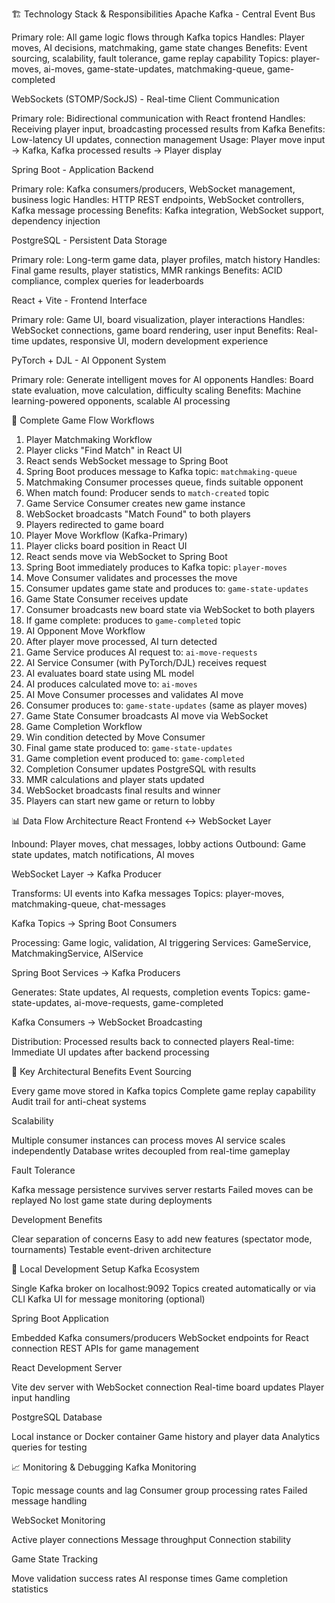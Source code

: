 🏗️ Technology Stack & Responsibilities
Apache Kafka - Central Event Bus

Primary role: All game logic flows through Kafka topics
Handles: Player moves, AI decisions, matchmaking, game state changes
Benefits: Event sourcing, scalability, fault tolerance, game replay capability
Topics: player-moves, ai-moves, game-state-updates, matchmaking-queue, game-completed

WebSockets (STOMP/SockJS) - Real-time Client Communication

Primary role: Bidirectional communication with React frontend
Handles: Receiving player input, broadcasting processed results from Kafka
Benefits: Low-latency UI updates, connection management
Usage: Player move input → Kafka, Kafka processed results → Player display

Spring Boot - Application Backend

Primary role: Kafka consumers/producers, WebSocket management, business logic
Handles: HTTP REST endpoints, WebSocket controllers, Kafka message processing
Benefits: Kafka integration, WebSocket support, dependency injection

PostgreSQL - Persistent Data Storage

Primary role: Long-term game data, player profiles, match history
Handles: Final game results, player statistics, MMR rankings
Benefits: ACID compliance, complex queries for leaderboards

React + Vite - Frontend Interface

Primary role: Game UI, board visualization, player interactions
Handles: WebSocket connections, game board rendering, user input
Benefits: Real-time updates, responsive UI, modern development experience

PyTorch + DJL - AI Opponent System

Primary role: Generate intelligent moves for AI opponents
Handles: Board state evaluation, move calculation, difficulty scaling
Benefits: Machine learning-powered opponents, scalable AI processing


🔄 Complete Game Flow Workflows
1. Player Matchmaking Workflow
1. Player clicks "Find Match" in React UI
2. React sends WebSocket message to Spring Boot
3. Spring Boot produces message to Kafka topic: `matchmaking-queue`
4. Matchmaking Consumer processes queue, finds suitable opponent
5. When match found: Producer sends to `match-created` topic
6. Game Service Consumer creates new game instance
7. WebSocket broadcasts "Match Found" to both players
8. Players redirected to game board
2. Player Move Workflow (Kafka-Primary)
1. Player clicks board position in React UI
2. React sends move via WebSocket to Spring Boot
3. Spring Boot immediately produces to Kafka topic: `player-moves`
4. Move Consumer validates and processes the move
5. Consumer updates game state and produces to: `game-state-updates`
6. Game State Consumer receives update
7. Consumer broadcasts new board state via WebSocket to both players
8. If game complete: produces to `game-completed` topic
3. AI Opponent Move Workflow
1. After player move processed, AI turn detected
2. Game Service produces AI request to: `ai-move-requests`
3. AI Service Consumer (with PyTorch/DJL) receives request
4. AI evaluates board state using ML model
5. AI produces calculated move to: `ai-moves`
6. AI Move Consumer processes and validates AI move
7. Consumer produces to: `game-state-updates` (same as player moves)
8. Game State Consumer broadcasts AI move via WebSocket
4. Game Completion Workflow
1. Win condition detected by Move Consumer
2. Final game state produced to: `game-state-updates`
3. Game completion event produced to: `game-completed`
4. Completion Consumer updates PostgreSQL with results
5. MMR calculations and player stats updated
6. WebSocket broadcasts final results and winner
7. Players can start new game or return to lobby

📊 Data Flow Architecture
React Frontend ↔ WebSocket Layer

Inbound: Player moves, chat messages, lobby actions
Outbound: Game state updates, match notifications, AI moves

WebSocket Layer → Kafka Producer

Transforms: UI events into Kafka messages
Topics: player-moves, matchmaking-queue, chat-messages

Kafka Topics → Spring Boot Consumers

Processing: Game logic, validation, AI triggering
Services: GameService, MatchmakingService, AIService

Spring Boot Services → Kafka Producers

Generates: State updates, AI requests, completion events
Topics: game-state-updates, ai-move-requests, game-completed

Kafka Consumers → WebSocket Broadcasting

Distribution: Processed results back to connected players
Real-time: Immediate UI updates after backend processing


🎯 Key Architectural Benefits
Event Sourcing

Every game move stored in Kafka topics
Complete game replay capability
Audit trail for anti-cheat systems

Scalability

Multiple consumer instances can process moves
AI service scales independently
Database writes decoupled from real-time gameplay

Fault Tolerance

Kafka message persistence survives server restarts
Failed moves can be replayed
No lost game state during deployments

Development Benefits

Clear separation of concerns
Easy to add new features (spectator mode, tournaments)
Testable event-driven architecture


🔧 Local Development Setup
Kafka Ecosystem

Single Kafka broker on localhost:9092
Topics created automatically or via CLI
Kafka UI for message monitoring (optional)

Spring Boot Application

Embedded Kafka consumers/producers
WebSocket endpoints for React connection
REST APIs for game management

React Development Server

Vite dev server with WebSocket connection
Real-time board updates
Player input handling

PostgreSQL Database

Local instance or Docker container
Game history and player data
Analytics queries for testing


📈 Monitoring & Debugging
Kafka Monitoring

Topic message counts and lag
Consumer group processing rates
Failed message handling

WebSocket Monitoring

Active player connections
Message throughput
Connection stability

Game State Tracking

Move validation success rates
AI response times
Game completion statistics
